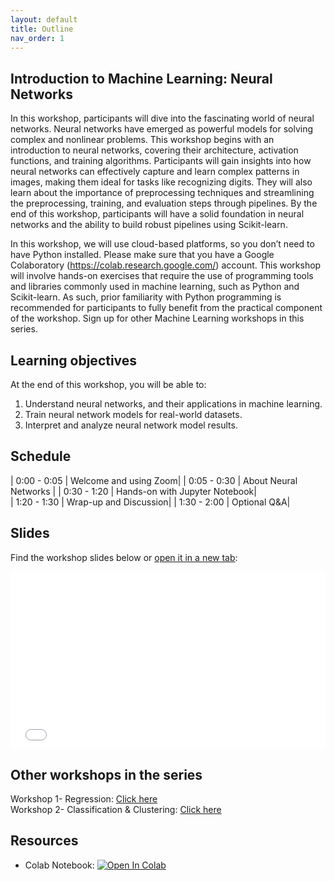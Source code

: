 ```yaml
---
layout: default
title: Outline
nav_order: 1
---
```


## Introduction to Machine Learning: Neural Networks

In this workshop, participants will dive into the fascinating world of neural networks. Neural networks have emerged as powerful models for solving complex and nonlinear problems. This workshop begins with an introduction to neural networks, covering their architecture, activation functions, and training algorithms. Participants will gain insights into how neural networks can effectively capture and learn complex patterns in images, making them ideal for tasks like recognizing digits. They will also learn about the importance of preprocessing techniques and streamlining the preprocessing, training, and evaluation steps through pipelines. By the end of this workshop, participants will have a solid foundation in neural networks and the ability to build robust pipelines using Scikit-learn.
 
In this workshop, we will use cloud-based platforms, so you don’t need to have Python installed. Please make sure that you have a Google Colaboratory (https://colab.research.google.com/) account. This workshop will involve hands-on exercises that require the use of programming tools and libraries commonly used in machine learning, such as Python and Scikit-learn. As such, prior familiarity with Python programming is recommended for participants to fully benefit from the practical component of the workshop.
Sign up for other Machine Learning workshops in this series.

## Learning objectives

At the end of this workshop, you will be able to:
1. Understand neural networks, and their applications in machine learning.
2. Train neural network models for real-world datasets.
3. Interpret and analyze neural network model results. 

## Schedule

| 0:00 - 0:05 | Welcome and using Zoom| 
| 0:05 - 0:30 | About Neural Networks |
| 0:30 - 1:20 | Hands-on with Jupyter Notebook|   
| 1:20 - 1:30 | Wrap-up and Discussion|
| 1:30 - 2:00 | Optional Q&A|

## Slides
Find the workshop slides below or <a href="slides/introduction.html" target="_blank">open it in a new tab</a>:

<div style="overflow: hidden;
  padding-top: 56.25%;
  position: relative">
  <iframe src="slides/introduction.html" title="demo embedded slide deck" scrolling="no" frameborder="0"
    style="border: 0;
   height: 100%;
   left: 0;
   position: absolute;
   top: 0;
   width: 100%;">
   <p>Your browser does not support iframes.</p>
 </iframe>
</div>

## Other workshops in the series 
Workshop 1- Regression: <a href="https://ubc-library-rc.github.io/ml-regression/"> Click here </a>
<br>
Workshop 2- Classification & Clustering: <a href="https://ubc-library-rc.github.io/ml-classification-clustering/"> Click here </a>

## Resources
* Colab Notebook: <a target="_blank" href="https://colab.research.google.com/github/ubc-library-rc/intro-machine-learning/blob/main/Examples/NeuralNet_examples.ipynb">
  <img src="https://colab.research.google.com/assets/colab-badge.svg" alt="Open In Colab"/>
</a>

